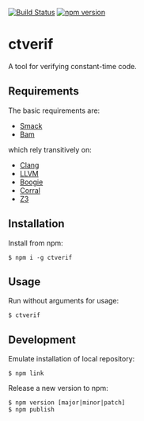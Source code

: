 [![Build Status](https://travis-ci.org/michael-emmi/ctverif.svg?branch=master)](https://travis-ci.org/michael-emmi/ctverif)
[![npm version](https://badge.fury.io/js/ctverif.svg)](https://badge.fury.io/js/ctverif)

# ctverif

A tool for verifying constant-time code.

## Requirements

The basic requirements are:

* [Smack][]
* [Bam][]

which rely transitively on:

* [Clang][]
* [LLVM][]
* [Boogie][]
* [Corral][]
* [Z3][]

## Installation

Install from npm:

    $ npm i -g ctverif

## Usage

Run without arguments for usage:

    $ ctverif

## Development

Emulate installation of local repository:

    $ npm link

Release a new version to npm:

    $ npm version [major|minor|patch]
    $ npm publish

[Clang]: https://clang.llvm.org
[LLVM]: http://llvm.org
[Smack]: https://github.com/smackers/smack
[Boogie]: https://github.com/boogie-org/boogie
[Corral]: https://github.com/boogie-org/corral
[Z3]: https://github.com/Z3Prover/z3
[Bam]: https://github.com/michael-emmi/bam-bam-boogieman
